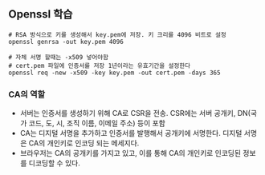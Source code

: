 ## Openssl 학습

```shell
# RSA 방식으로 키를 생성해서 key.pem에 저장. 키 크리를 4096 비트로 설정
openssl genrsa -out key.pem 4096
```

```shell
# 자체 서명 할때는 -x509 넣어야함
# cert.pem 파일에 인증서를 저장 1년이라는 유효기간을 설정한다
openssl req -new -x509 -key key.pem -out cert.pem -days 365
```

### CA의 역할

- 서버는 인증서를 생성하기 위해 CA로 CSR을 전송. CSR에는 서버 공개키, DN(국가 코드, 도, 시, 조직 이름, 이메일 주소) 등이 포함
- CA는 디지털 서명을 추가하고 인증서를 발행해서 공개키에 서명한다. 디지털 서명은 CA의 개인키로 인코딩 되는 메세지다. 
- 브라우저는 CA의 공개키를 가지고 있고, 이를 통해 CA의 개인키로 인코딩된 정보를 디코딩할 수 있다.

